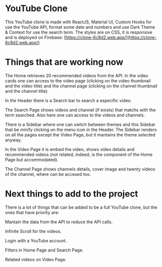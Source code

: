 # YouTube Clone

This YouTube clone is made with ReactJS, Material UI, Custom Hooks for use the YouTube API, format some date and numbers and use Dark Theme & Context for use the search term. The styles are on CSS, it is responsive and is deployed on Firebase: [https://clone-6c8d2.web.app/](https://clone-6c8d2.web.app/)

# Things that are working now

The Home retrieves 20 recommended videos from the API. In the video cards one can access to the video page (clicking on the video thumbnail and the video title) and the channel page (clicking on the channel thumbnail and the channel title).

In the Header there is a Search bar to search a especific video.

The Search Page shows videos and channel (if exists) that matchs with the term searched. Also here one can access to the videos and channels.

There is a Sidebar where one can switch between themes and this Sidebar that be minify clicking on the menu icon in the Header. The Sidebar renders on all the pages except the Video Page, but it mantains the theme selected anyway.

In the Video Page it is embed the video, shows video details and recommended videos (not related, indeed, is the component of the Home Page but accommodated).

The Channel Page shows channels details, cover image and twenty videos of the channel, where can be accesed too.

# Next things to add to the project

There is a lot of things that can be added to be a full YouTube clone, but the ones that have priority are:

Mantain the data from the API to reduce the API calls.

Infinite Scroll for the videos.

Login with a YouTube account.

Filters in Home Page and Search Page.

Related videos on Video Page.
